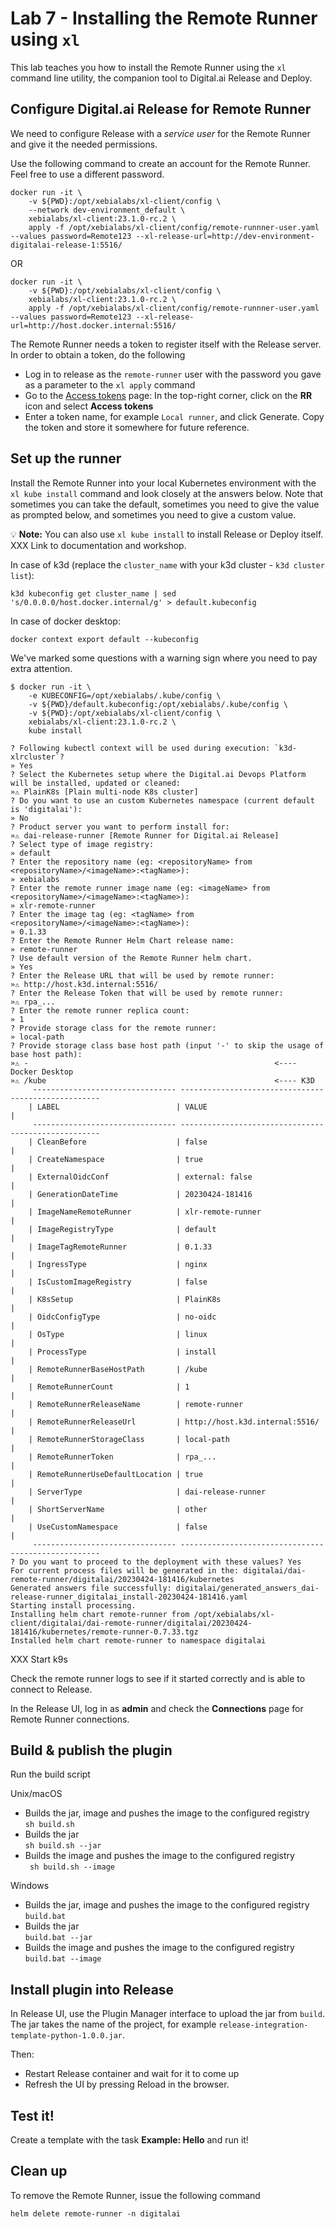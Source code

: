 # Lab 7 - Installing the Remote Runner using `xl`

This lab teaches you how to install the Remote Runner using the `xl` command line utility, the companion tool to Digital.ai Release and Deploy.

## Configure Digital.ai Release for Remote Runner

We need to configure Release with a _service user_ for the Remote Runner and give it the needed permissions.

Use the following command to create an account for the Remote Runner. Feel free to use a different password.

    docker run -it \
        -v ${PWD}:/opt/xebialabs/xl-client/config \
        --network dev-environment_default \
        xebialabs/xl-client:23.1.0-rc.2 \
        apply -f /opt/xebialabs/xl-client/config/remote-runnner-user.yaml --values password=Remote123 --xl-release-url=http://dev-environment-digitalai-release-1:5516/
OR

    docker run -it \
        -v ${PWD}:/opt/xebialabs/xl-client/config \
        xebialabs/xl-client:23.1.0-rc.2 \
        apply -f /opt/xebialabs/xl-client/config/remote-runnner-user.yaml --values password=Remote123 --xl-release-url=http://host.docker.internal:5516/



The Remote Runner needs a token to register itself with the Release server. In order to obtain a token, do the following

* Log in to release as the `remote-runner` user with the password you gave as a parameter to the `xl apply` command
* Go to the [Access tokens](http://digitalai.release.local:5516/#/personal-access-token) page: In the top-right corner, click on the **RR** icon and select **Access tokens**
* Enter a token name, for example `Local runner`, and click Generate. Copy the token and store it somewhere for future reference.


## Set up the runner

Install the Remote Runner into your local Kubernetes environment with the `xl kube install` command and look closely at the answers below. Note that sometimes you can take the default, sometimes you need to give the value as prompted below, and sometimes you need to give a custom value.

💡 **Note:** You can also use `xl kube install` to install Release or Deploy itself. XXX Link to documentation and workshop.



In case of k3d (replace the `cluster_name` with your k3d cluster - `k3d cluster list`):

    k3d kubeconfig get cluster_name | sed 's/0.0.0.0/host.docker.internal/g' > default.kubeconfig

In case of docker desktop:

    docker context export default --kubeconfig

We've marked some questions with a warning sign where you need to pay extra attention.

```
$ docker run -it \
    -e KUBECONFIG=/opt/xebialabs/.kube/config \
    -v ${PWD}/default.kubeconfig:/opt/xebialabs/.kube/config \
    -v ${PWD}:/opt/xebialabs/xl-client/config \
    xebialabs/xl-client:23.1.0-rc.2 \
    kube install

? Following kubectl context will be used during execution: `k3d-xlrcluster`? 
» Yes
? Select the Kubernetes setup where the Digital.ai Devops Platform will be installed, updated or cleaned: 
»⚠️ PlainK8s [Plain multi-node K8s cluster]
? Do you want to use an custom Kubernetes namespace (current default is 'digitalai'): 
» No
? Product server you want to perform install for: 
»⚠️ dai-release-runner [Remote Runner for Digital.ai Release]
? Select type of image registry: 
» default
? Enter the repository name (eg: <repositoryName> from <repositoryName>/<imageName>:<tagName>): 
» xebialabs
? Enter the remote runner image name (eg: <imageName> from <repositoryName>/<imageName>:<tagName>): 
» xlr-remote-runner
? Enter the image tag (eg: <tagName> from <repositoryName>/<imageName>:<tagName>):
» 0.1.33
? Enter the Remote Runner Helm Chart release name: 
» remote-runner
? Use default version of the Remote Runner helm chart. 
» Yes
? Enter the Release URL that will be used by remote runner: 
»⚠️ http://host.k3d.internal:5516/
? Enter the Release Token that will be used by remote runner: 
»⚠️ rpa_...
? Enter the remote runner replica count: 
» 1
? Provide storage class for the remote runner: 
» local-path
? Provide storage class base host path (input '-' to skip the usage of base host path):
»⚠️ -                                                       <---- Docker Desktop
»⚠️ /kube                                                   <---- K3D
	 -------------------------------- ----------------------------------------------------
	| LABEL                          | VALUE                                              |
	 -------------------------------- ----------------------------------------------------
	| CleanBefore                    | false                                              |
	| CreateNamespace                | true                                               |
	| ExternalOidcConf               | external: false                                    |
	| GenerationDateTime             | 20230424-181416                                    |
	| ImageNameRemoteRunner          | xlr-remote-runner                                  |
	| ImageRegistryType              | default                                            |
	| ImageTagRemoteRunner           | 0.1.33                                             |
	| IngressType                    | nginx                                              |
	| IsCustomImageRegistry          | false                                              |
	| K8sSetup                       | PlainK8s                                           |
	| OidcConfigType                 | no-oidc                                            |
	| OsType                         | linux                                              |
	| ProcessType                    | install                                            |
	| RemoteRunnerBaseHostPath       | /kube                                              |
	| RemoteRunnerCount              | 1                                                  |
	| RemoteRunnerReleaseName        | remote-runner                                      |
	| RemoteRunnerReleaseUrl         | http://host.k3d.internal:5516/                     |
	| RemoteRunnerStorageClass       | local-path                                         |
	| RemoteRunnerToken              | rpa_...                                            |
	| RemoteRunnerUseDefaultLocation | true                                               |
	| ServerType                     | dai-release-runner                                 |
	| ShortServerName                | other                                              |
	| UseCustomNamespace             | false                                              |
	 -------------------------------- ----------------------------------------------------
? Do you want to proceed to the deployment with these values? Yes
For current process files will be generated in the: digitalai/dai-remote-runner/digitalai/20230424-181416/kubernetes
Generated answers file successfully: digitalai/generated_answers_dai-release-runner_digitalai_install-20230424-181416.yaml
Starting install processing.
Installing helm chart remote-runner from /opt/xebialabs/xl-client/digitalai/dai-remote-runner/digitalai/20230424-181416/kubernetes/remote-runner-0.7.33.tgz
Installed helm chart remote-runner to namespace digitalai
```

XXX Start k9s

Check the remote runner logs to see if it started correctly and is able to connect to Release.

In the Release UI, log in as **admin** and check the **Connections** page for Remote Runner connections.


## Build & publish the plugin

Run the build script

Unix/macOS

* Builds the jar, image and pushes the image to the configured registry  
  ``` sh build.sh ```
* Builds the jar  
  ``` sh build.sh --jar ```
* Builds the image and pushes the image to the configured registry  
  ```  sh build.sh --image ```

Windows

* Builds the jar, image and pushes the image to the configured registry  
  ``` build.bat ```
* Builds the jar  
  ``` build.bat --jar ```
* Builds the image and pushes the image to the configured registry  
  ``` build.bat --image ```

## Install plugin into Release

In Release UI, use the Plugin Manager interface to upload the jar from `build`.
The jar takes the name of the project, for example `release-integration-template-python-1.0.0.jar`.

Then:
* Restart Release container and wait for it to come up
* Refresh the UI by pressing Reload in the browser.

## Test it!
Create a template with the task **Example: Hello** and run it!

## Clean up

To remove the Remote Runner, issue the following command

    helm delete remote-runner -n digitalai

